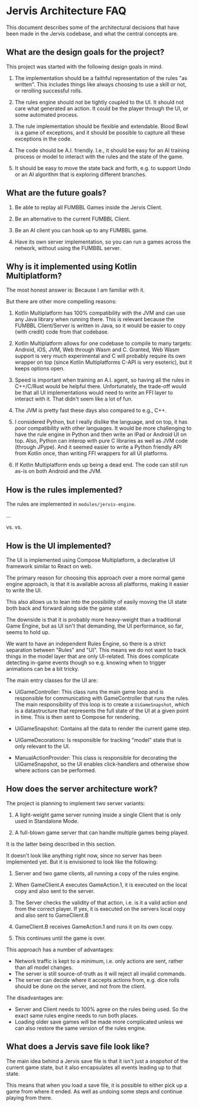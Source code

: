 # Jervis Architecture FAQ

This document describes some of the architectural decisions that have been made in the Jervis codebase,
and what the central concepts are.


## What are the design goals for the project?

This project was started with the following design goals in mind.

1. The implementation should be a faithful representation of the rules "as written". This includes things 
   like always choosing to use a skill or not, or rerolling successful rolls. 

2. The rules engine should not be tightly coupled to the UI. It should not care what generated an 
   action. It could be the player through the UI, or some automated process.

3. The rule implementation should be flexible and extendable. Blood Bowl is a game of exceptions,
   and it should be possible to capture all these exceptions in the code.

4. The code should be A.I. friendly. I.e., it should be easy for an AI training process or model to 
   interact with the rules and the state of the game. 

5. It should be easy to move the state back and forth, e.g. to support Undo or an AI algorithm that
   is exploring different branches.


## What are the future goals?

1. Be able to replay all FUMBBL Games inside the Jervis Client.

2. Be an alternative to the current FUMBBL Client.

3. Be an AI client you can hook up to any FUMBBL game.

4. Have its own server implementation, so you can run a games across the network, without using 
   the FUMBBL server.


## Why is it implemented using Kotlin Multiplatform?

The most honest answer is: Because I am familiar with it.

But there are other more compelling reasons:

1. Kotlin Multiplatform has 100% compatibility with the JVM and can use any Java library when running there.
   This is relevant because the FUMBBL Client/Server is written in Java, so it would be easier to 
   copy (with credit) code from that codebase.
   
2. Kotlin Multiplatform allows for one codebase to compile to many targets: Android, iOS, JVM, Web through Wasm 
   and C. Granted, Web Wasm support is very much experimental and C will probably require its own wrapper on 
   top (since Kotlin Multiplatforms C-API is very esoteric), but it keeps options open.

3. Speed is important when training an A.I. agent, so having all the rules in C++/C/Rust would be helpful there.
   Unfortunately, the trade-off would be that all UI implementations would need to write an FFI layer to 
   interact with it. That didn't seem like a lot of fun.

4. The JVM is pretty fast these days also compared to e.g., C++.

5. I considered Python, but I really dislike the language, and on top, it has poor compatibility with other 
   languages. It would be more challenging to have the rule engine in Python and then write an IPad or Android 
   UI on top. Also, Python can interop with pure C libraries as well as JVM code (through JPype). And it seemed
   easier to write a Python friendly API from Kotlin once, than writing FFI wrappers for all UI platforms.

6. If Kotlin Multiplatform ends up being a dead end. The code can still run as-is on both Android and the
   JVM.

   
## How is the rules implemented?

The rules are implemented in `modules/jervis-engine`.

...

<Seperation of Concerns>

<Description of FSM>
    <Node Types>
    <Contexts>

<ActionDescriptor> vs. <Action> vs. <Commands>

<GameModel>

<Undo>

<Disadvantages>
    <Sounds>
    <Animations>
    <Multiple actions in one go>


## How is the UI implemented?

The UI is implemented using Compose Multiplatform, a declarative UI framework
similar to React on web.

The primary reason for choosing this approach over a more normal game engine
approach, is that it is available across all platforms, making it easier to 
write the UI.

This also allows us to lean into the possibility of easily moving the UI state 
both back and forward along side the game state.

The downside is that it is probably more heavy-weight than a traditional 
Game Engine, but as UI isn't that demanding, the UI performance, so far, seems 
to hold up.

We want to have an independent Rules Engine, so there is a strict separation 
between "Rules" and "UI". This means we do not want to track things in the model 
layer that are only UI-related. This does complicate detecting in-game events
though so e.g. knowing when to trigger animations can be a bit tricky.

The main entry classes for the UI are:

- UiGameController: This class runs the main game loop and is responsible 
  for communicating with GameController that runs the rules. The main 
  responsibility of this loop is to create a `UiGameSnapshot`, which is a 
  datastructure that represents the full state of the UI at a given point
  in time. This is then sent to Compose for rendering.

- UiGameSnapshot: Contains all the data to render the current game step.

- UiGameDecorations: Is responsible for tracking "model" state that is only
  relevant to the UI.

- ManualActionProvider: This class is responsible for 
  decorating the UiGameSnapshot, so the UI enables click-handlers and otherwise
  show where actions can be performed.

<TODO>


## How does the server architecture work?

The project is planning to implement two server variants:

1. A light-weight game server running inside a single Client that is only used
  in Standalone Mode.

2. A full-blown game server that can handle multiple games being played.

It is the latter being described in this section.

It doesn't look like anything right now, since no server has been implemented yet.
But it is envisioned to look like the following:

1. Server and two game clients, all running a copy of the rules engine.

2. When GameClient.A executes GameAction.1, it is executed on the local copy and also sent 
   to the server.

3. The Server checks the validity of that action, i.e. is it a valid action and from the 
   correct player. If yes, it is executed on the servers local copy and also sent to
   GameClient.B

4. GameClient.B receives GameAction.1 and runs it on its own copy.

5. This continues until the game is over.

This approach has a number of advantages:

- Network traffic is kept to a minimum, i.e. only actions are sent, rather than all model changes.
- The server is still source-of-truth as it will reject all invalid commands.
- The server can decide where it accepts actions from, e.g. dice rolls should be done on the server,
  and not from the client.

The disadvantages are:

- Server and Client needs to 100% agree on the rules being used. So the exact same rules engine needs to 
  run both places.
- Loading older save games will be made more complicated unless we can also restore the same version
  of the rules engine.


## What does a Jervis save file look like?

The main idea behind a Jervis save file is that it isn't just a _snapshot_ of the 
current game state, but it also encapsulates all events leading up to that state.

This means that when you load a save file, it is possible to either pick up a
game from where it ended. As well as undoing some steps and continue playing
from there.

<TODO Expand description once save format is more formalized>
